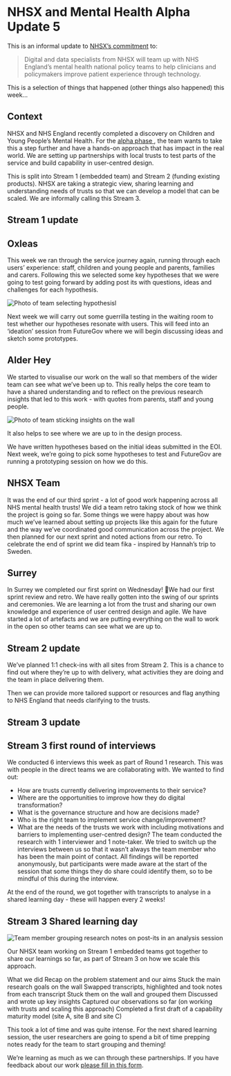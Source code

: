 # NHSX and Mental Health Alpha Update 5

This is an informal update to [NHSX’s commitment](https://www.gov.uk/government/news/nhsx-digital-experts-will-be-part-of-cancer-and-mental-health-teams) to:
> Digital and data specialists from NHSX will team up with NHS England’s mental health national policy teams to help clinicians and policymakers improve patient experience through technology.

This is a selection of things that happened (other things also happened) this week...

## Context

NHSX and NHS England recently completed a discovery on Children and Young People’s Mental Health. For the  [alpha phase ](https://www.gov.uk/service-manual/agile-delivery/how-the-alpha-phase-works), the team wants to take this a step further and have a hands-on approach that has impact in the real world. We are setting up partnerships with local trusts to test parts of the service and build capability in user-centred design. 

This is split into Stream 1 (embedded team) and Stream 2 (funding existing products). NHSX are taking a strategic view, sharing learning and understanding needs of trusts so that we can develop a model that can be scaled. We are informally calling this Stream 3.


## Stream 1 update

## Oxleas
This week we ran through the service journey again, running through each users’ experience: staff, children and young people and parents, families and carers. Following this we selected some key hypotheses that we were going to test going forward by adding post its with questions, ideas and challenges for each hypothesis.




![Photo of team selecting hypothesisl](https://github.com/nhsx/Mental-Health/blob/master/images/oxleas%201.png?raw=true)

Next week we will carry out some guerrilla testing in the waiting room to test whether our hypotheses resonate with users. This will feed into an ‘ideation’ session from FutureGov where we will begin discussing ideas and sketch some prototypes.

## Alder Hey
We started to visualise our work on the wall so that members of the wider team can see what we’ve been up to. This really helps the core team to have a shared understanding and to reflect on the previous research insights that led to this work -  with quotes from parents, staff and young people.


![Photo of team sticking insights on the wall](https://github.com/nhsx/Mental-Health/blob/master/images/alderhey%201.jpg?raw=true)

It also helps to see where we are up to in the design process. 

We have written hypotheses based on the initial ideas submitted in the EOI. Next week, we’re going to pick some hypotheses to test and FutureGov are running a prototyping session on how we do this.


## NHSX Team 

It was the end of our third sprint - a lot of good work happening across all NHS mental health trusts!  We did a team retro taking stock of how we think the project is going so far. Some things we were happy about was how much we’ve learned about setting up projects like this again for the future and the way we’ve coordinated good communication across the project.  We then planned for our next sprint and noted actions from our retro. To celebrate the end of sprint we did team fika - inspired by Hannah’s trip to Sweden. 




## Surrey
In Surrey we completed our first sprint on Wednesday! 🎉We had our first sprint review and retro.
We have really gotten into the swing of our sprints and ceremonies. We are learning a lot from the trust and sharing our own knowledge and experience of user centred design and agile.
We have started a lot of artefacts and we are putting everything on the wall to work in the open so other teams can see what we are up to.


## Stream 2 update
We’ve planned 1:1 check-ins with all sites from Stream 2. This is a chance to find out where they’re up to with delivery, what activities they are doing and the team in place delivering them.

Then we can provide more tailored support or resources and flag anything to NHS England that needs clarifying to the trusts.


## Stream 3 update

## Stream 3 first round of interviews
We conducted 6 interviews this week as part of Round 1 research. This was with people in the direct teams we are collaborating with. We wanted to find out:

- How are trusts currently delivering improvements to their service?
- Where are the opportunities to improve how they do digital transformation?
- What is the governance structure and how are decisions made?
- Who is the right team to implement service change/improvement?
- What are the needs of the trusts we work with including motivations and barriers to implementing user-centred design?
The team conducted the research with 1 interviewer and 1 note-taker. We tried to switch up the interviews between us so that it wasn’t always the team member who has been the main point of contact. All findings will be reported anonymously, but participants were made aware at the start of the session that some things they do share could identify them, so to be mindful of this during the interview.

At the end of the round, we got together with transcripts to analyse in a shared learning day - these will happen every 2 weeks!

## Stream 3 Shared learning day



![Team member grouping research notes on post-its in an analysis session](https://github.com/nhsx/Mental-Health/blob/master/images/stream%2031.jpg?raw=true)

Our NHSX team working on Stream 1 embedded teams got together to share our learnings so far, as part of Stream 3 on how we scale this approach.

What we did
Recap on the problem statement and our aims
Stuck the main research goals on the wall 
Swapped transcripts, highlighted and took notes from each transcript 
Stuck them on the wall and grouped them
Discussed and wrote up key insights
Captured our observations so far (on working with trusts and scaling this approach)
Completed a first draft of a capability maturity model (site A, site B and site C)

This took a lot of time and was quite intense. For the next shared learning session, the user researchers are going to spend a bit of time prepping notes ready for the team to start grouping and theming! 

We’re learning as much as we can through these partnerships. If you have feedback about our work [please fill in this form](https://forms.gle/Sdbd8eqeUbBZPkrt9).

